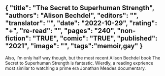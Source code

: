 {
 "title": "The Secret to Superhuman Strength",
 "authors": "Alison Bechdel",
 "editors": "",
 "translator": "",
 "date": "2022-10-29",
 "rating": "+",
 "re-read": "",
 "pages": "240",
 "non-fiction": "TRUE",
 "comic": "TRUE",
 "published": "2021",
 "image": "",
 "tags":"memoir,gay"
}
---

Also, I’m only half way though, but the most recent Alison Bechdel book The Secret to Superhuman Strength is fantastic. Wierdly, a reading exprience most similar to watching a prime era Jonathan Meades documentary.